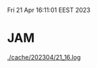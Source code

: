 Fri 21 Apr 16:11:01 EEST 2023
# JAM
<a href='./cache/202304/21_16.log'>./cache/202304/21_16.log</a>
